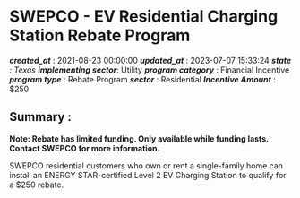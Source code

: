 # SWEPCO - EV Residential Charging Station Rebate Program 
 ***created_at*** : 2021-08-23 00:00:00 
 ***updated_at*** : 2023-07-07 15:33:24 
 ***state** : Texas 
 **implementing sector***: Utility 
 ***program category*** : Financial Incentive 
 ***program type*** : Rebate Program 
 ***sector*** : Residential 
 ***Incentive Amount*** : $250

 
 ## Summary : 
 **Note: Rebate has limited funding. Only available while funding lasts.
Contact SWEPCO for more information.**  

SWEPCO residential customers who own or rent a single-family home can install
an ENERGY STAR-certified Level 2 EV Charging Station to qualify for a $250
rebate.

 
 